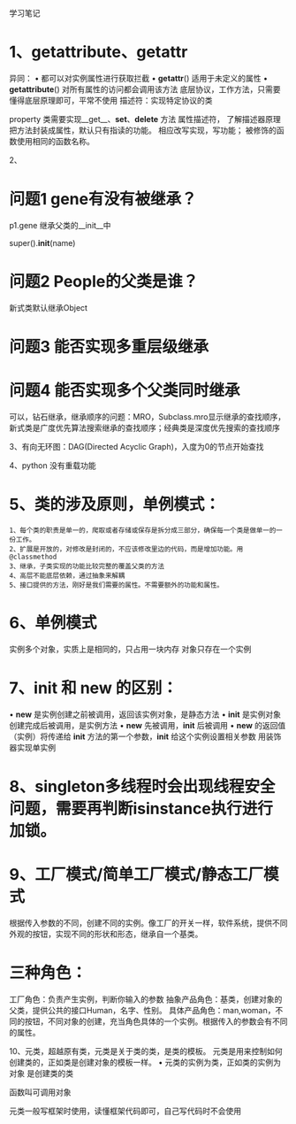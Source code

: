 学习笔记

# 1、__getattribute__、__getattr__

异同：
• 都可以对实例属性进行获取拦截
• __getattr__() 适用于未定义的属性
• __getattribute__()  对所有属性的访问都会调用该方法
底层协议，工作方法，只需要懂得底层原理即可，平常不使用
描述符：实现特定协议的类


property 类需要实现__get__、__set__、__delete__ 方法
属性描述符，  了解描述器原理
把方法封装成属性，默认只有指读的功能。
相应改写实现，写功能；
被修饰的函数使用相同的函数名称。

2、
# 问题1 gene有没有被继承？
p1.gene
继承父类的__init__中

super().__init__(name)
# 问题2 People的父类是谁？
新式类默认继承Object
# 问题3 能否实现多重层级继承

# 问题4 能否实现多个父类同时继承

可以，钻石继承，继承顺序的问题：MRO，Subclass.mro显示继承的查找顺序，新式类是广度优先算法搜索继承的查找顺序；经典类是深度优先搜索的查找顺序

3、有向无环图：DAG(Directed Acyclic Graph)，入度为0的节点开始查找

4、python 没有重载功能

# 5、类的涉及原则，单例模式：
    1、每个类的职责是单一的，爬取或者存储或保存是拆分成三部分，确保每一个类是做单一的一份工作。
    2、扩展是开放的，对修改是封闭的，不应该修改里边的代码，而是增加功能。用@classmethod
    3、继承，子类实现的功能比较完整的覆盖父类的方法
    4、高层不能底层依赖，通过抽象来解耦
    5、接口提供的方法，刚好是我们需要的属性。不需要额外的功能和属性。

# 6、单例模式
实例多个对象，实质上是相同的，只占用一块内存
对象只存在一个实例


# 7、__init__ 和 __new__ 的区别：
• __new__ 是实例创建之前被调用，返回该实例对象，是静态方法
• __init__ 是实例对象创建完成后被调用，是实例方法
• __new__ 先被调用，__init__ 后被调用
• __new__ 的返回值（实例）将传递给 __init__ 方法的第一个参数，__init__ 给这个实例设置相关参数
用装饰器实现单实例

# 8、singleton多线程时会出现线程安全问题，需要再判断isinstance执行进行加锁。

# 9、工厂模式/简单工厂模式/静态工厂模式
根据传入参数的不同，创建不同的实例。像工厂的开关一样，软件系统，提供不同外观的按钮，实现不同的形状和形态，继承自一个基类。

# 三种角色：
工厂角色：负责产生实例，判断你输入的参数
抽象产品角色：基类，创建对象的父类，提供公共的接口Human，名字、性别。
具体产品角色：man,woman，不同的按钮，不同对象的创建，充当角色具体的一个实例。根据传入的参数会有不同的属性。


10、元类，超越原有类，元类是关于类的类，是类的模板。
元类是用来控制如何创建类的，正如类是创建对象的模板一样。
• 元类的实例为类，正如类的实例为对象
是创建类的类

函数叫可调用对象


元类一般写框架时使用，读懂框架代码即可，自己写代码时不会使用








